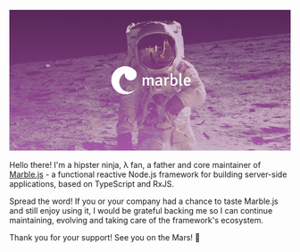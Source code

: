 [![Marble.js](https://github.com/JozefFlakus/JozefFlakus/blob/master/assets/marblejs.jpg?raw=true)](https://marblejs.com)

Hello there! I'm a hipster ninja, λ fan, a father and core maintainer of [Marble.js](https://marblejs.com) - a functional reactive Node.js framework for building server-side applications, based on TypeScript and RxJS.

Spread the word! If you or your company had a chance to taste Marble.js and still enjoy using it, I would be grateful backing me so I can continue maintaining, evolving and taking care of the framework's ecosystem.

Thank you for your support! See you on the Mars! 🚀
